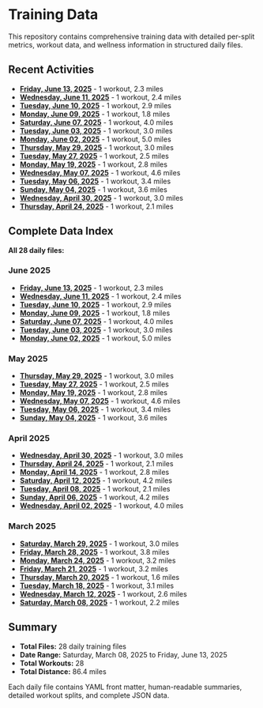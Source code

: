 # Training Data

This repository contains comprehensive training data with detailed per-split metrics, workout data, and wellness information in structured daily files.

## Recent Activities

- **[Friday, June 13, 2025](data/2025/06/13.md)** - 1 workout, 2.3 miles
- **[Wednesday, June 11, 2025](data/2025/06/11.md)** - 1 workout, 2.4 miles
- **[Tuesday, June 10, 2025](data/2025/06/10.md)** - 1 workout, 2.9 miles
- **[Monday, June 09, 2025](data/2025/06/09.md)** - 1 workout, 1.8 miles
- **[Saturday, June 07, 2025](data/2025/06/07.md)** - 1 workout, 4.0 miles
- **[Tuesday, June 03, 2025](data/2025/06/03.md)** - 1 workout, 3.0 miles
- **[Monday, June 02, 2025](data/2025/06/02.md)** - 1 workout, 5.0 miles
- **[Thursday, May 29, 2025](data/2025/05/29.md)** - 1 workout, 3.0 miles
- **[Tuesday, May 27, 2025](data/2025/05/27.md)** - 1 workout, 2.5 miles
- **[Monday, May 19, 2025](data/2025/05/19.md)** - 1 workout, 2.8 miles
- **[Wednesday, May 07, 2025](data/2025/05/07.md)** - 1 workout, 4.6 miles
- **[Tuesday, May 06, 2025](data/2025/05/06.md)** - 1 workout, 3.4 miles
- **[Sunday, May 04, 2025](data/2025/05/04.md)** - 1 workout, 3.6 miles
- **[Wednesday, April 30, 2025](data/2025/04/30.md)** - 1 workout, 3.0 miles
- **[Thursday, April 24, 2025](data/2025/04/24.md)** - 1 workout, 2.1 miles

## Complete Data Index

**All 28 daily files:** 

### June 2025

- **[Friday, June 13, 2025](data/2025/06/13.md)** - 1 workout, 2.3 miles
- **[Wednesday, June 11, 2025](data/2025/06/11.md)** - 1 workout, 2.4 miles
- **[Tuesday, June 10, 2025](data/2025/06/10.md)** - 1 workout, 2.9 miles
- **[Monday, June 09, 2025](data/2025/06/09.md)** - 1 workout, 1.8 miles
- **[Saturday, June 07, 2025](data/2025/06/07.md)** - 1 workout, 4.0 miles
- **[Tuesday, June 03, 2025](data/2025/06/03.md)** - 1 workout, 3.0 miles
- **[Monday, June 02, 2025](data/2025/06/02.md)** - 1 workout, 5.0 miles

### May 2025

- **[Thursday, May 29, 2025](data/2025/05/29.md)** - 1 workout, 3.0 miles
- **[Tuesday, May 27, 2025](data/2025/05/27.md)** - 1 workout, 2.5 miles
- **[Monday, May 19, 2025](data/2025/05/19.md)** - 1 workout, 2.8 miles
- **[Wednesday, May 07, 2025](data/2025/05/07.md)** - 1 workout, 4.6 miles
- **[Tuesday, May 06, 2025](data/2025/05/06.md)** - 1 workout, 3.4 miles
- **[Sunday, May 04, 2025](data/2025/05/04.md)** - 1 workout, 3.6 miles

### April 2025

- **[Wednesday, April 30, 2025](data/2025/04/30.md)** - 1 workout, 3.0 miles
- **[Thursday, April 24, 2025](data/2025/04/24.md)** - 1 workout, 2.1 miles
- **[Monday, April 14, 2025](data/2025/04/14.md)** - 1 workout, 2.8 miles
- **[Saturday, April 12, 2025](data/2025/04/12.md)** - 1 workout, 4.2 miles
- **[Tuesday, April 08, 2025](data/2025/04/08.md)** - 1 workout, 2.1 miles
- **[Sunday, April 06, 2025](data/2025/04/06.md)** - 1 workout, 4.2 miles
- **[Wednesday, April 02, 2025](data/2025/04/02.md)** - 1 workout, 4.0 miles

### March 2025

- **[Saturday, March 29, 2025](data/2025/03/29.md)** - 1 workout, 3.0 miles
- **[Friday, March 28, 2025](data/2025/03/28.md)** - 1 workout, 3.8 miles
- **[Monday, March 24, 2025](data/2025/03/24.md)** - 1 workout, 3.2 miles
- **[Friday, March 21, 2025](data/2025/03/21.md)** - 1 workout, 3.2 miles
- **[Thursday, March 20, 2025](data/2025/03/20.md)** - 1 workout, 1.6 miles
- **[Tuesday, March 18, 2025](data/2025/03/18.md)** - 1 workout, 3.1 miles
- **[Wednesday, March 12, 2025](data/2025/03/12.md)** - 1 workout, 2.6 miles
- **[Saturday, March 08, 2025](data/2025/03/08.md)** - 1 workout, 2.2 miles

## Summary

- **Total Files:** 28 daily training files
- **Date Range:** Saturday, March 08, 2025 to Friday, June 13, 2025
- **Total Workouts:** 28
- **Total Distance:** 86.4 miles

Each daily file contains YAML front matter, human-readable summaries, detailed workout splits, and complete JSON data.

